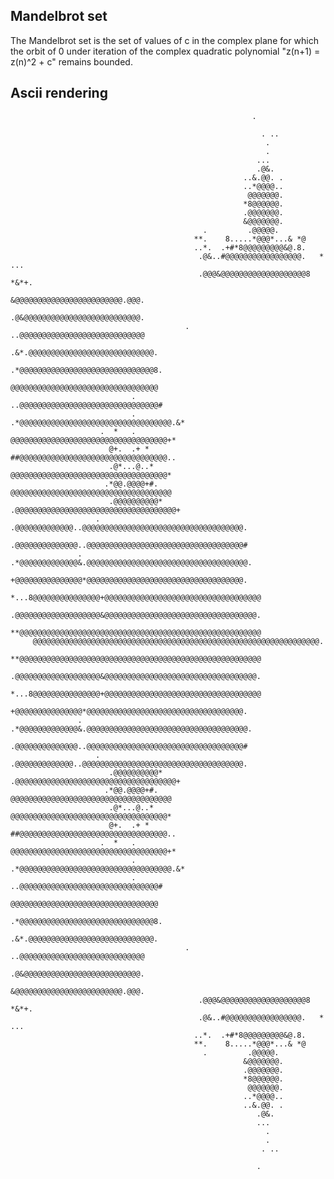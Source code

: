 ## Mandelbrot set ##

The Mandelbrot set is the set of values of c in the complex plane for which the orbit of 0 under iteration of the complex quadratic polynomial "z(n+1) = z(n)^2 + c" remains bounded.

## Ascii rendering ##

                                                          .                    
                                                                                
                                                            . ..                
                                                             .                  
                                                             .                  
                                                           ...                  
                                                           .@&.                 
                                                        ..&.@@. .               
                                                        ..*@@@@..               
                                                         @@@@@@@.               
                                                        *8@@@@@@.               
                                                        .@@@@@@@.               
                                                        &@@@@@@@.               
                                               .         .@@@@@.                
                                             **.    8.....*@@@*...& *@          
                                             ..*.  .+#*8@@@@@@@@@&@.8.          
                                              .@&..#@@@@@@@@@@@@@@@@@.   * ...  
                                              .@@@&@@@@@@@@@@@@@@@@@@@8 *&*+.   
                                              &@@@@@@@@@@@@@@@@@@@@@@@@.@@@.    
                                              .@&@@@@@@@@@@@@@@@@@@@@@@@@@@.    
                                           . ..@@@@@@@@@@@@@@@@@@@@@@@@@@@@     
                                          .&*.@@@@@@@@@@@@@@@@@@@@@@@@@@@@.     
                                          .*@@@@@@@@@@@@@@@@@@@@@@@@@@@@@@8.    
                                           @@@@@@@@@@@@@@@@@@@@@@@@@@@@@@@@@    
                               .          ..@@@@@@@@@@@@@@@@@@@@@@@@@@@@@@@#    
                               .         .*@@@@@@@@@@@@@@@@@@@@@@@@@@@@@@@@@@.&*
                        .  *   .          @@@@@@@@@@@@@@@@@@@@@@@@@@@@@@@@@@@+* 
                          @+.  .+ *      ##@@@@@@@@@@@@@@@@@@@@@@@@@@@@@@@@@..  
                          .@*...@..*     @@@@@@@@@@@@@@@@@@@@@@@@@@@@@@@@@@@*   
                         .*@@.@@@@+#.    @@@@@@@@@@@@@@@@@@@@@@@@@@@@@@@@@@@@   
                          .@@@@@@@@@@*  .@@@@@@@@@@@@@@@@@@@@@@@@@@@@@@@@@@@@+  
                       . .@@@@@@@@@@@@@..@@@@@@@@@@@@@@@@@@@@@@@@@@@@@@@@@@@@.  
                        .@@@@@@@@@@@@@@..@@@@@@@@@@@@@@@@@@@@@@@@@@@@@@@@@@@#   
                   .    .*@@@@@@@@@@@@@&.@@@@@@@@@@@@@@@@@@@@@@@@@@@@@@@@@@@@.  
                        +@@@@@@@@@@@@@@@*@@@@@@@@@@@@@@@@@@@@@@@@@@@@@@@@@@@.   
                    *...8@@@@@@@@@@@@@@@+@@@@@@@@@@@@@@@@@@@@@@@@@@@@@@@@@@@    
                    .@@@@@@@@@@@@@@@@@@@&@@@@@@@@@@@@@@@@@@@@@@@@@@@@@@@@@@.    
                   **@@@@@@@@@@@@@@@@@@@@@@@@@@@@@@@@@@@@@@@@@@@@@@@@@@@@@@     
         @@@@@@@@@@@@@@@@@@@@@@@@@@@@@@@@@@@@@@@@@@@@@@@@@@@@@@@@@@@@@@@@.      
                   **@@@@@@@@@@@@@@@@@@@@@@@@@@@@@@@@@@@@@@@@@@@@@@@@@@@@@@     
                    .@@@@@@@@@@@@@@@@@@@&@@@@@@@@@@@@@@@@@@@@@@@@@@@@@@@@@@.    
                    *...8@@@@@@@@@@@@@@@+@@@@@@@@@@@@@@@@@@@@@@@@@@@@@@@@@@@    
                        +@@@@@@@@@@@@@@@*@@@@@@@@@@@@@@@@@@@@@@@@@@@@@@@@@@@.   
                   .    .*@@@@@@@@@@@@@&.@@@@@@@@@@@@@@@@@@@@@@@@@@@@@@@@@@@@.  
                        .@@@@@@@@@@@@@@..@@@@@@@@@@@@@@@@@@@@@@@@@@@@@@@@@@@#   
                       . .@@@@@@@@@@@@@..@@@@@@@@@@@@@@@@@@@@@@@@@@@@@@@@@@@@.  
                          .@@@@@@@@@@*  .@@@@@@@@@@@@@@@@@@@@@@@@@@@@@@@@@@@@+  
                         .*@@.@@@@+#.    @@@@@@@@@@@@@@@@@@@@@@@@@@@@@@@@@@@@   
                          .@*...@..*     @@@@@@@@@@@@@@@@@@@@@@@@@@@@@@@@@@@*   
                          @+.  .+ *      ##@@@@@@@@@@@@@@@@@@@@@@@@@@@@@@@@@..  
                        .  *   .          @@@@@@@@@@@@@@@@@@@@@@@@@@@@@@@@@@@+* 
                               .         .*@@@@@@@@@@@@@@@@@@@@@@@@@@@@@@@@@@.&*
                               .          ..@@@@@@@@@@@@@@@@@@@@@@@@@@@@@@@#    
                                           @@@@@@@@@@@@@@@@@@@@@@@@@@@@@@@@@    
                                          .*@@@@@@@@@@@@@@@@@@@@@@@@@@@@@@8.    
                                          .&*.@@@@@@@@@@@@@@@@@@@@@@@@@@@@.     
                                           . ..@@@@@@@@@@@@@@@@@@@@@@@@@@@@     
                                              .@&@@@@@@@@@@@@@@@@@@@@@@@@@@.    
                                              &@@@@@@@@@@@@@@@@@@@@@@@@.@@@.    
                                              .@@@&@@@@@@@@@@@@@@@@@@@8 *&*+.   
                                              .@&..#@@@@@@@@@@@@@@@@@.   * ...  
                                             ..*.  .+#*8@@@@@@@@@&@.8.          
                                             **.    8.....*@@@*...& *@          
                                               .         .@@@@@.                
                                                        &@@@@@@@.               
                                                        .@@@@@@@.               
                                                        *8@@@@@@.               
                                                         @@@@@@@.               
                                                        ..*@@@@..               
                                                        ..&.@@. .               
                                                           .@&.                 
                                                           ...                  
                                                             .                  
                                                             .                  
                                                            . ..                
                                                                                
                                                           .     
